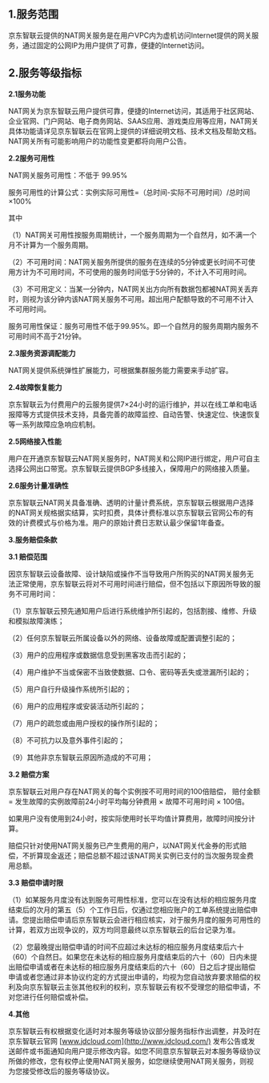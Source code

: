 ## 1.服务范围 ##

京东智联云提供的NAT网关服务是在用户VPC内为虚机访问Internet提供的网关服务，通过固定的公网IP为用户提供了可靠，便捷的Internet访问。

## 2.服务等级指标 ##

**2.1服务功能**

NAT网关为京东智联云用户提供可靠，便捷的Internet访问，其适用于社区网站、企业官网、门户网站、电子商务网站、SAAS应用、游戏类应用等应用，NAT网关具体功能请详见京东智联云在官网上提供的详细说明文档、技术文档及帮助文档。NAT网关所有可能影响用户的功能性变更都将向用户公告。

**2.2服务可用性**

NAT网关服务可用性：不低于 99.95%

服务可用性的计算公式：实例实际可用性=（总时间-实际不可用时间）/总时间×100%

其中

（1）NAT网关可用性按服务周期统计，一个服务周期为一个自然月，如不满一个月不计算为一个服务周期。

（2）不可用时间：NAT网关服务所提供的服务在连续的5分钟或更长时间不可使用方计为不可用时间，不可使用的服务时间低于5分钟的，不计入不可用时间。

（3）不可用定义：当某一分钟内，NAT网关出方向所有数据包都被NAT网关丢弃时，则视为该分钟内该NAT网关服务不可用。超出用户配额导致的不可用不计入不可用时间。

服务可用性保证：服务可用性不低于99.95%。即一个自然月的服务周期内服务不可用时间不高于21分钟。

**2.3服务资源调配能力**

NAT网关提供系统弹性扩展能力，可根据集群服务能力需要来手动扩容。

**2.4故障恢复能力**

京东智联云为付费用户的云服务提供7×24小时的运行维护，并以在线工单和电话报障等方式提供技术支持，具备完善的故障监控、自动告警、快速定位、快速恢复等一系列故障应急响应机制。

**2.5网络接入性能**

用户在开通京东智联云NAT网关服务时，NAT网关和公网IP进行绑定，用户可自主选择公网出口带宽。京东智联云提供BGP多线接入，保障用户的网络接入质量。

**2.6服务计量准确性**

京东智联云NAT网关具备准确、透明的计量计费系统，京东智联云根据用户选择的NAT网关规格据实结算，实时扣费，具体计费标准以京东智联云官网公布的有效的计费模式与价格为准。用户的原始计费日志默认最少保留1年备查。

**3.服务赔偿条款**

**3.1 赔偿范围**

因京东智联云设备故障、设计缺陷或操作不当导致用户所购买的NAT网关服务无法正常使用，京东智联云将对不可用时间进行赔偿，但不包括以下原因所导致的服务不可用时间：

（1）京东智联云预先通知用户后进行系统维护所引起的，包括割接、维修、升级和模拟故障演练；

（2）任何京东智联云所属设备以外的网络、设备故障或配置调整引起的；

（3）用户的应用程序或数据信息受到黑客攻击而引起的；

（4）用户维护不当或保密不当致使数据、口令、密码等丢失或泄漏所引起的；

（5）用户自行升级操作系统所引起的；

（6）用户的应用程序或安装活动所引起的；

（7）用户的疏忽或由用户授权的操作所引起的；

（8）不可抗力以及意外事件引起的；

（9）其他非京东智联云原因所造成的不可用；

**3.2 赔偿方案**

京东智联云对用户存在NAT网关的每个实例按不可用时间的100倍赔偿， 赔付金额 = 发生故障的实例故障前24小时平均每分钟费用 × 故障不可用时间 × 100倍。

如果用户没有使用到24小时，按实际使用时长平均值计算费用，故障时间按分计算。

赔偿只针对使用NAT网关服务已产生费用的用户，以NAT网关代金券的形式赔偿，不折算现金返还；赔偿总额不超过该NAT网关实例已支付的当次服务现金费用总额。

**3.3 赔偿申请时限**

（1）如某服务月度没有达到服务可用性标准，您可以在没有达标的相应服务月度结束后的次月的第五（5）个工作日后，仅通过您相应账户的工单系统提出赔偿申请。您提出赔偿申请后京东智联云会进行相应核实，对于服务月度的服务可用性的计算，若双方出现争议的，双方均同意最终以京东智联云的后台记录为准。

（2）您最晚提出赔偿申请的时间不应超过未达标的相应服务月度结束后六十（60）个自然日。如果您在未达标的相应服务月度结束后的六十（60）日内未提出赔偿申请或者在未达标的相应服务月度结束后的六十（60）日之后才提出赔偿申请或者您通过非本协议约定的方式提出申请的，均视为您自动放弃要求赔偿的权利及向京东智联云主张其他权利的权利，京东智联云有权不受理您的赔偿申请，不对您进行任何赔偿或补偿。

**4.其他**

京东智联云有权根据变化适时对本服务等级协议部分服务指标作出调整，并及时在京东智联云官网 [www.jdcloud.com](http://www.jdcloud.com/) 发布公告或发送邮件或书面通知向用户提示修改内容。如您不同意京东智联云对本服务等级协议所做的修改，您有权停止使用NAT网关服务，如您继续使用NAT网关服务，则视为您接受修改后的服务等级协议。
